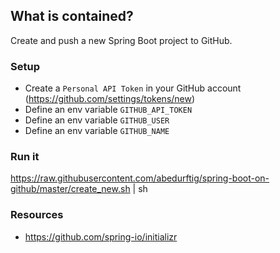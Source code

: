 ## What is contained?

Create and push a new Spring Boot project to GitHub.

### Setup

- Create a `Personal API Token` in your GitHub account (https://github.com/settings/tokens/new)
- Define an env variable `GITHUB_API_TOKEN`
- Define an env variable `GITHUB_USER`
- Define an env variable `GITHUB_NAME`

### Run it

https://raw.githubusercontent.com/abedurftig/spring-boot-on-github/master/create_new.sh | sh

### Resources

- https://github.com/spring-io/initializr
